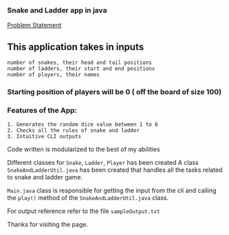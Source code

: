 ### Snake and Ladder app in java


[Problem Statement](https://workat.tech/machine-coding/practice/snake-and-ladder-problem-zgtac9lxwntg)

## This application takes in inputs
    

    number of snakes, their head and tail positions
    number of ladders, their start and end positions
    number of players, their names

### Starting position of players will be 0 ( off the board of size 100)

### Features of the App:
    1. Generates the random dice value between 1 to 6
    2. Checks all the rules of snake and ladder
    3. Intuitive CLI outputs


Code written is modularized to the best of my abilities

Different classes for ``Snake``, ``Ladder``, ``Player`` has been created
A class ``SnakeAndLadderUtil.java`` has been created that handles all the tasks related to snake and ladder game.

``Main.java`` class is responsible for getting the input from the cli and calling the ``play()`` method of the ``SnakeAndLadderUtil.java`` class.

For output reference refer to the file ``sampleOutput.txt``


Thanks for visiting the page.

